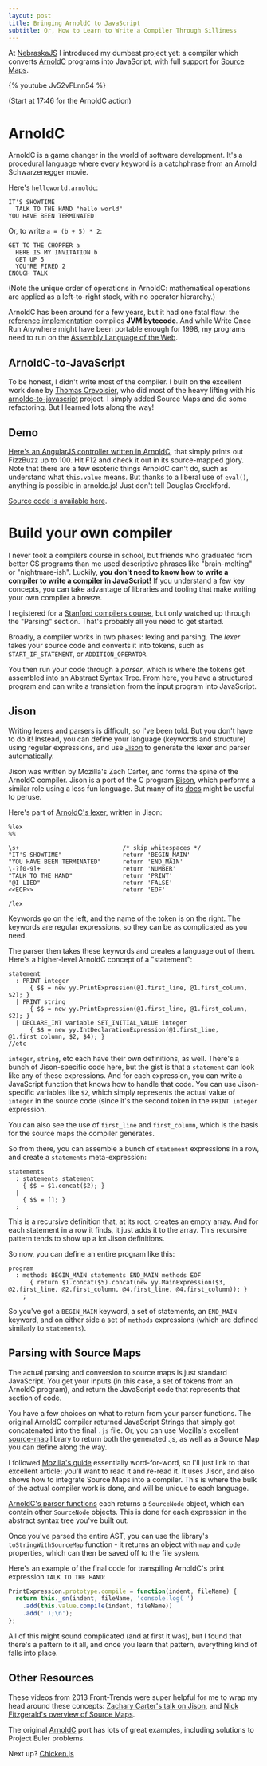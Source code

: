 ```yaml
---
layout: post
title: Bringing ArnoldC to JavaScript
subtitle: Or, How to Learn to Write a Compiler Through Silliness
---
```


At [NebraskaJS][nejs] I introduced my dumbest project yet: a compiler which converts [ArnoldC][arnoldc] programs into JavaScript, with full support for [Source Maps](/source-maps).

{% youtube Jv52vFLnn54 %}

(Start at 17:46 for the ArnoldC action)

# ArnoldC

ArnoldC is a game changer in the world of software development.
It's a procedural language where every keyword is a catchphrase from an Arnold Schwarzenegger movie.

Here's `helloworld.arnoldc`:

```
IT'S SHOWTIME
  TALK TO THE HAND "hello world"
YOU HAVE BEEN TERMINATED
```

Or, to write `a = (b + 5) * 2`:

```
GET TO THE CHOPPER a
  HERE IS MY INVITATION b
  GET UP 5
  YOU'RE FIRED 2
ENOUGH TALK
```

(Note the unique order of operations in ArnoldC: mathematical operations are applied as a left-to-right stack, with no operator hierarchy.)

ArnoldC has been around for a few years, but it had one fatal flaw: the [reference implementation][arnoldc] compiles **JVM bytecode**.
And while Write Once Run Anywhere might have been portable enough for 1998, my programs need to run on the [Assembly Language of the Web](https://www.youtube.com/watch?v=PlmsweSNhTw).

## ArnoldC-to-JavaScript

To be honest, I didn't write most of the compiler.
I built on the excellent work done by [Thomas Crevoisier][thomasc], who did most of the heavy lifting with his [arnoldc-to-javascript](https://github.com/ThomasCrvsr/arnoldc-to-js) project.
I simply added Source Maps and did some refactoring. But I learned lots along the way!

## Demo

[Here's an AngularJS controller written in ArnoldC][demo], that simply prints out FizzBuzz up to 100. Hit F12 and check it out in its source-mapped glory.
Note that there are a few esoteric things ArnoldC can't do, such as understand what `this.value` means.
But thanks to a liberal use of `eval()`, anything is possible in arnoldc.js!
Just don't tell Douglas Crockford.

[Source code is available here][arnoldcsource].

# Build your own compiler

I never took a compilers course in school, but friends who graduated from better CS programs than me used descriptive phrases like "brain-melting" or "nightmare-ish".
Luckily, **you don't need to know how to write a compiler to write a compiler in JavaScript!**
If you understand a few key concepts, you can take advantage of libraries and tooling that make writing your own compiler a breeze.

I registered for a [Stanford compilers course][coursera], but only watched up through the "Parsing" section.
That's probably all you need to get started.

Broadly, a compiler works in two phases: lexing and parsing.
The _lexer_ takes your source code and converts it into tokens, such as `START_IF_STATEMENT`, or `ADDITION_OPERATOR`.

You then run your code through a _parser_, which is where the tokens get assembled into an Abstract Syntax Tree.
From here, you have a structured program and can write a translation from the input program into JavaScript.

## Jison

Writing lexers and parsers is difficult, so I've been told. But you don't have to do it!
Instead, you can define your language (keywords and structure) using regular expressions, and use [Jison](https://zaach.github.io/jison/docs/) to generate the lexer and parser automatically.

Jison was written by Mozilla's Zach Carter, and forms the spine of the ArnoldC compiler. Jison is a port of the C program [Bison](https://www.gnu.org/software/bison/), which performs a similar role using a less fun language. But many of its [docs](http://dinosaur.compilertools.net/bison/bison_4.html#SEC7) might be useful to peruse.

Here's part of [ArnoldC's lexer](https://github.com/mattdsteele/arnoldc.js/blob/master/lib/arnoldc.jison), written in Jison:

```
%lex
%%

\s+                             /* skip whitespaces */
"IT'S SHOWTIME"                 return 'BEGIN_MAIN'
"YOU HAVE BEEN TERMINATED"      return 'END_MAIN'
\-?[0-9]+                       return 'NUMBER'
"TALK TO THE HAND"              return 'PRINT'
"@I LIED"                       return 'FALSE'
<<EOF>>                         return 'EOF'

/lex
```

Keywords go on the left, and the name of the token is on the right.
The keywords are regular expressions, so they can be as complicated as you need.

The parser then takes these keywords and creates a language out of them. Here's a higher-level ArnoldC concept of a "statement":

```
statement
  : PRINT integer
      { $$ = new yy.PrintExpression(@1.first_line, @1.first_column, $2); }
  | PRINT string
      { $$ = new yy.PrintExpression(@1.first_line, @1.first_column, $2); }
  | DECLARE_INT variable SET_INITIAL_VALUE integer
      { $$ = new yy.IntDeclarationExpression(@1.first_line, @1.first_column, $2, $4); }
//etc
```

`integer`, `string`, etc each have their own definitions, as well.
There's a bunch of Jison-specific code here, but the gist is that a `statement` can look like any of these expressions.
And for each expression, you can write a JavaScript function that knows how to handle that code.
You can use Jison-specific variables like `$2`, which simply represents the actual value of `integer` in the source code (since it's the second token in the `PRINT integer` expression.

You can also see the use of `first_line` and `first_column`, which is the basis for the source maps the compiler generates.

So from there, you can assemble a bunch of `statement` expressions in a row, and create a `statements` meta-expression:

```
statements
  : statements statement
    { $$ = $1.concat($2); }
  |
    { $$ = []; }
  ;
```

This is a recursive definition that, at its root, creates an empty array. And for each statement in a row it finds, it just adds it to the array.
This recursive pattern tends to show up a lot Jison definitions.

So now, you can define an entire program like this:

```
program
  : methods BEGIN_MAIN statements END_MAIN methods EOF
      { return $1.concat($5).concat(new yy.MainExpression($3, @2.first_line, @2.first_column, @4.first_line, @4.first_column)); }
    ;
```

So you've got a `BEGIN_MAIN` keyword, a set of statements, an `END_MAIN` keyword, and on either side a set of `methods` expressions (which are defined similarly to `statements`).

## Parsing with Source Maps

The actual parsing and conversion to source maps is just standard JavaScript. You get your inputs (in this case, a set of tokens from an ArnoldC program), and return the JavaScript code that represents that section of code.

You have a few choices on what to return from your parser functions. The original ArnoldC compiler returned JavaScript Strings that simply got concatenated into the final `.js` file.
Or, you can use Mozilla's excellent [source-map](https://github.com/mozilla/source-map) library to return both the generated .js, as well as a Source Map you can define along the way.

I followed [Mozilla's guide][mozilla] essentially word-for-word, so I'll just link to that excellent article; you'll want to read it and re-read it.
It uses Jison, and also shows how to integrate Source Maps into a compiler.
This is where the bulk of the actual compiler work is done, and will be unique to each language.

[ArnoldC's parser functions](https://github.com/mattdsteele/arnoldc.js/blob/master/lib/ast.js) each returns a `SourceNode` object, which can contain other `SourceNode` objects. This is done for each expression in the abstract syntax tree you've built out.

Once you've parsed the entire AST, you can use the library's `toStringWithSourceMap` function - it returns an object with `map` and `code` properties, which can then be saved off to the file system.

Here's an example of the final code for transpiling ArnoldC's print expression `TALK TO THE HAND`:

```javascript
PrintExpression.prototype.compile = function(indent, fileName) {
  return this._sn(indent, fileName, 'console.log( ')
    .add(this.value.compile(indent, fileName))
    .add(' );\n');
};
```

All of this might sound complicated (and at first it was), but I found that there's a pattern to it all, and once you learn that pattern, everything kind of falls into place.

## Other Resources

These videos from 2013 Front-Trends were super helpful for me to wrap my head around these concepts: [Zachary Carter's talk on Jison][video-jison], and [Nick Fitzgerald's overview of Source Maps][video-maps].

The original [ArnoldC][arnoldc] port has lots of great examples, including solutions to Project Euler problems.

Next up? [Chicken.js][chicken]

[thomasc]: http://thomascrvsr.github.io/
[nejs]: http://nebraskajs.com/
[arnoldc]: https://github.com/lhartikk/ArnoldC/wiki/ArnoldC
[video-jison]: https://vimeo.com/68477808
[video-maps]: https://vimeo.com/68680320
[coursera]: https://class.coursera.org/compilers/lecture
[mozilla]: https://hacks.mozilla.org/2013/05/compiling-to-javascript-and-debugging-with-source-maps/
[demo]: http://projects.steele.blue/source-maps/example3.html#/arnoldc
[arnoldcsource]: https://github.com/mattdsteele/sourcemaps-presentation/blob/master/examples/src/arnoldc/fizzbuzz.arnoldc
[chicken]: http://torso.me/chicken
